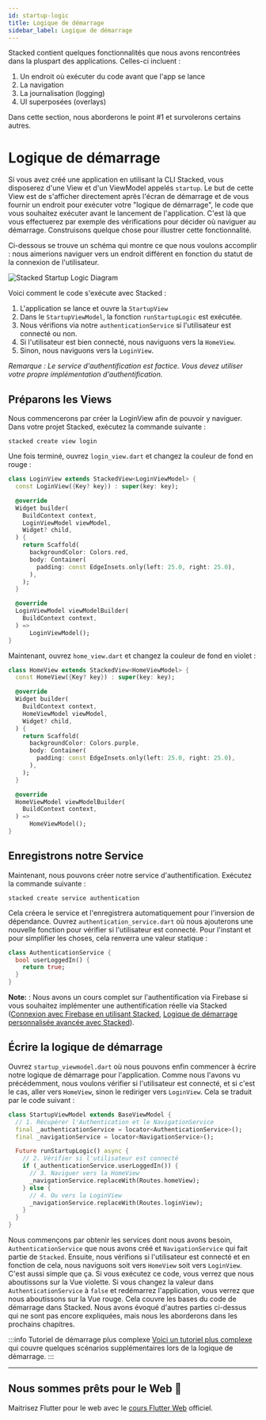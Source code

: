 ```yaml
---
id: startup-logic
title: Logique de démarrage
sidebar_label: Logique de démarrage
---
```


Stacked contient quelques fonctionnalités que nous avons rencontrées dans la pluspart des applications. Celles-ci incluent : 

1. Un endroit où exécuter du code avant que l'app se lance
2. La navigation
3. La journalisation (logging)
4. UI superposées (overlays)

Dans cette section, nous aborderons le point #1 et survolerons certains autres.


# Logique de démarrage

Si vous avez créé une application en utilisant la CLI Stacked, vous disposerez d'une View et d'un ViewModel appelés `startup`. Le but de cette View est de s'afficher directement après l'écran de démarrage et de vous fournir un endroit pour exécuter votre "logique de démarrage", le code que vous souhaitez exécuter avant le lancement de l'application. C'est là que vous effectuerez par exemple des vérifications pour décider où naviguer au démarrage. Construisons quelque chose pour illustrer cette fonctionnalité.


Ci-dessous se trouve un schéma qui montre ce que nous voulons accomplir : nous aimerions naviguer vers un endroit différent en fonction du statut de la connexion de l'utilisateur.

![Stacked Startup Logic Diagram](/img/getting-started/02-startup-flow.png)

Voici comment le code s'exécute avec Stacked :

1. L'application se lance et ouvre la `StartupView`
2. Dans le `StartupViewModel`, la fonction `runStartupLogic` est exécutée.
3. Nous vérifions via notre `authenticationService` si l'utilisateur est connecté ou non.
4. Si l'utilisateur est bien connecté, nous naviguons vers la `HomeView`.
5. Sinon, nous naviguons vers la `LoginView`.


_Remarque : Le service d'authentification est factice. Vous devez utiliser votre propre implémentation d'authentification._

## Préparons les Views

Nous commencerons par créer la LoginView afin de pouvoir y naviguer. Dans votre projet Stacked, exécutez la commande suivante :

```shell
stacked create view login
```

Une fois terminé, ouvrez `login_view.dart` et changez la couleur de fond en rouge :

```dart
class LoginView extends StackedView<LoginViewModel> {
  const LoginView({Key? key}) : super(key: key);

  @override
  Widget builder(
    BuildContext context,
    LoginViewModel viewModel,
    Widget? child,
  ) {
    return Scaffold(
      backgroundColor: Colors.red,
      body: Container(
        padding: const EdgeInsets.only(left: 25.0, right: 25.0),
      ),
    );
  }

  @override
  LoginViewModel viewModelBuilder(
    BuildContext context,
  ) =>
      LoginViewModel();
}
```

Maintenant, ouvrez `home_view.dart` et changez la couleur de fond en violet :

```dart
class HomeView extends StackedView<HomeViewModel> {
  const HomeView({Key? key}) : super(key: key);

  @override
  Widget builder(
    BuildContext context,
    HomeViewModel viewModel,
    Widget? child,
  ) {
    return Scaffold(
      backgroundColor: Colors.purple,
      body: Container(
        padding: const EdgeInsets.only(left: 25.0, right: 25.0),
      ),
    );
  }

  @override
  HomeViewModel viewModelBuilder(
    BuildContext context,
  ) =>
      HomeViewModel();
}
```


## Enregistrons notre Service

Maintenant, nous pouvons créer notre service d'authentification. Exécutez la commande suivante :

```shell
stacked create service authentication
```

Cela créera le service et l'enregistrera automatiquement pour l'inversion de dépendance. Ouvrez `authentication_service.dart` où nous ajouterons une nouvelle fonction pour vérifier si l'utilisateur est connecté. Pour l'instant et pour simplifier les choses, cela renverra une valeur statique :

```dart
class AuthenticationService {
  bool userLoggedIn() {
    return true;
  }
}
```
**Note:** : Nous avons un cours complet sur l'authentification via Firebase si vous souhaitez implémenter une authentification réelle via Stacked
([Connexion avec Firebase en utilisant Stacked](https://www.filledstacks.com/post/sign-in-with-google-or-apple-sign-in-using-flutter/), [Logique de démarrage personnalisée avancée avec Stacked](https://www.filledstacks.com/post/practical-guide-to-unit-testing-in-flutter/#writing-a-unit-test)).

## Écrire la logique de démarrage

Ouvrez `startup_viewmodel.dart` où nous pouvons enfin commencer à écrire notre logique de démarrage pour l'application. Comme nous l'avons vu précédemment, nous voulons vérifier si l'utilisateur est connecté, et si c'est le cas, aller vers `HomeView`, sinon le rediriger vers `LoginView`. Cela se traduit par le code suivant :

```dart
class StartupViewModel extends BaseViewModel {
  // 1. Récupérer l'Authentication et le NavigationService
  final _authenticationService = locator<AuthenticationService>();
  final _navigationService = locator<NavigationService>();

  Future runStartupLogic() async {
    // 2. Vérifier si l'utilisateur est connecté
    if (_authenticationService.userLoggedIn()) {
      // 3. Naviguer vers la HomeView
      _navigationService.replaceWith(Routes.homeView);
    } else {
      // 4. Ou vers la LoginView
      _navigationService.replaceWith(Routes.loginView);
    }
  }
}
```

Nous commençons par obtenir les services dont nous avons besoin, `AuthenticationService` que nous avons créé et `NavigationService` qui fait partie de `Stacked`. Ensuite, nous vérifions si l'utilisateur est connecté et en fonction de cela, nous naviguons soit vers `HomeView` soit vers `LoginView`. C'est aussi simple que ça. Si vous exécutez ce code, vous verrez que nous aboutissons sur la Vue violette. Si vous changez la valeur dans `AuthenticationService` à `false` et redémarrez l'application, vous verrez que nous aboutissons sur la Vue rouge. Cela couvre les bases du code de démarrage dans Stacked. Nous avons évoqué d'autres parties ci-dessus qui ne sont pas encore expliquées, mais nous les aborderons dans les prochains chapitres.

:::info Tutoriel de démarrage plus complexe
[Voici un tutoriel plus complexe](https://www.filledstacks.com/post/practical-guide-to-unit-testing-in-flutter/#writing-a-unit-test) qui couvre quelques scénarios supplémentaires lors de la logique de démarrage.
:::

---

## Nous sommes prêts pour le Web 🚀

Maitrisez Flutter pour le web avec le [cours Flutter Web](https://masterflutterweb.carrd.co/) officiel.